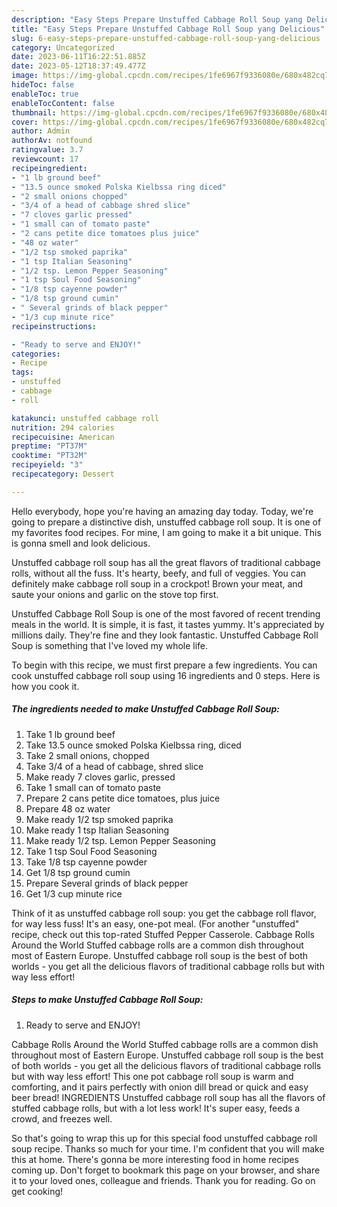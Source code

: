 ```yaml
---
description: "Easy Steps Prepare Unstuffed Cabbage Roll Soup yang Delicious"
title: "Easy Steps Prepare Unstuffed Cabbage Roll Soup yang Delicious"
slug: 6-easy-steps-prepare-unstuffed-cabbage-roll-soup-yang-delicious
category: Uncategorized
date: 2023-06-11T16:22:51.885Z
date: 2023-05-12T18:37:49.477Z
image: https://img-global.cpcdn.com/recipes/1fe6967f9336080e/680x482cq70/unstuffed-cabbage-roll-soup-recipe-main-photo.jpg
hideToc: false
enableToc: true
enableTocContent: false
thumbnail: https://img-global.cpcdn.com/recipes/1fe6967f9336080e/680x482cq70/unstuffed-cabbage-roll-soup-recipe-main-photo.jpg
cover: https://img-global.cpcdn.com/recipes/1fe6967f9336080e/680x482cq70/unstuffed-cabbage-roll-soup-recipe-main-photo.jpg
author: Admin
authorAv: notfound
ratingvalue: 3.7
reviewcount: 17
recipeingredient:
- "1 lb ground beef"
- "13.5 ounce smoked Polska Kielbssa ring diced"
- "2 small onions chopped"
- "3/4 of a head of cabbage shred slice"
- "7 cloves garlic pressed"
- "1 small can of tomato paste"
- "2 cans petite dice tomatoes plus juice"
- "48 oz water"
- "1/2 tsp smoked paprika"
- "1 tsp Italian Seasoning"
- "1/2 tsp. Lemon Pepper Seasoning"
- "1 tsp Soul Food Seasoning"
- "1/8 tsp cayenne powder"
- "1/8 tsp ground cumin"
- " Several grinds of black pepper"
- "1/3 cup minute rice"
recipeinstructions:

- "Ready to serve and ENJOY!"
categories:
- Recipe
tags:
- unstuffed
- cabbage
- roll

katakunci: unstuffed cabbage roll 
nutrition: 294 calories
recipecuisine: American
preptime: "PT37M"
cooktime: "PT32M"
recipeyield: "3"
recipecategory: Dessert

---
```



Hello everybody, hope you're having an amazing day today. Today, we're going to prepare a distinctive dish, unstuffed cabbage roll soup. It is one of my favorites food recipes. For mine, I am going to make it a bit unique. This is gonna smell and look delicious.

Unstuffed cabbage roll soup has all the great flavors of traditional cabbage rolls, without all the fuss. It&#39;s hearty, beefy, and full of veggies. You can definitely make cabbage roll soup in a crockpot! Brown your meat, and saute your onions and garlic on the stove top first.

Unstuffed Cabbage Roll Soup is one of the most favored of recent trending meals in the world. It is simple, it is fast, it tastes yummy. It's appreciated by millions daily. They're fine and they look fantastic. Unstuffed Cabbage Roll Soup is something that I've loved my whole life.


To begin with this recipe, we must first prepare a few ingredients. You can cook unstuffed cabbage roll soup using 16 ingredients and 0 steps. Here is how you cook it.

<!--inarticleads1-->

##### The ingredients needed to make Unstuffed Cabbage Roll Soup:

1. Take 1 lb ground beef
1. Take 13.5 ounce smoked Polska Kielbssa ring, diced
1. Take 2 small onions, chopped
1. Take 3/4 of a head of cabbage, shred slice
1. Make ready 7 cloves garlic, pressed
1. Take 1 small can of tomato paste
1. Prepare 2 cans petite dice tomatoes, plus juice
1. Prepare 48 oz water
1. Make ready 1/2 tsp smoked paprika
1. Make ready 1 tsp Italian Seasoning
1. Make ready 1/2 tsp. Lemon Pepper Seasoning
1. Take 1 tsp Soul Food Seasoning
1. Take 1/8 tsp cayenne powder
1. Get 1/8 tsp ground cumin
1. Prepare  Several grinds of black pepper
1. Get 1/3 cup minute rice


Think of it as unstuffed cabbage roll soup: you get the cabbage roll flavor, for way less fuss! It&#39;s an easy, one-pot meal. (For another &#34;unstuffed&#34; recipe, check out this top-rated Stuffed Pepper Casserole. Cabbage Rolls Around the World Stuffed cabbage rolls are a common dish throughout most of Eastern Europe. Unstuffed cabbage roll soup is the best of both worlds - you get all the delicious flavors of traditional cabbage rolls but with way less effort! 

<!--inarticleads2-->

##### Steps to make Unstuffed Cabbage Roll Soup:


1. Ready to serve and ENJOY!

Cabbage Rolls Around the World Stuffed cabbage rolls are a common dish throughout most of Eastern Europe. Unstuffed cabbage roll soup is the best of both worlds - you get all the delicious flavors of traditional cabbage rolls but with way less effort! This one pot cabbage roll soup is warm and comforting, and it pairs perfectly with onion dill bread or quick and easy beer bread! INGREDIENTS Unstuffed cabbage roll soup has all the flavors of stuffed cabbage rolls, but with a lot less work! It&#39;s super easy, feeds a crowd, and freezes well. 

So that's going to wrap this up for this special food unstuffed cabbage roll soup recipe. Thanks so much for your time. I'm confident that you will make this at home. There's gonna be more interesting food in home recipes coming up. Don't forget to bookmark this page on your browser, and share it to your loved ones, colleague and friends. Thank you for reading. Go on get cooking!
